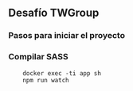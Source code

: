 ## Desafío TWGroup

### Pasos para iniciar el proyecto

### Compilar SASS
```
    docker exec -ti app sh
    npm run watch
```


